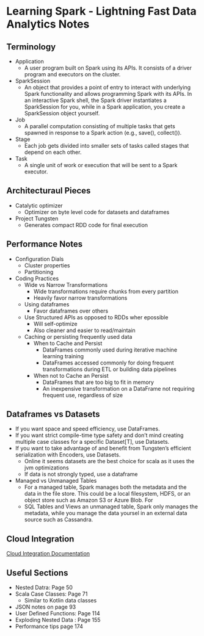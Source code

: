 # Learning Spark - Lightning Fast Data Analytics Notes

## Terminology
- Application
    - A user program built on Spark using its APIs. It consists of a driver program and executors on the cluster. 
- SparkSession
    - An object that provides a point of entry to interact with underlying Spark functionality and allows programming Spark with its APIs. In an interactive Spark shell, the Spark driver instantiates a SparkSession for you, while in a Spark application, you create a SparkSession object yourself. 
- Job
    - A parallel computation consisting of multiple tasks that gets spawned in response to a Spark action (e.g., save(), collect()). 
- Stage
    - Each job gets divided into smaller sets of tasks called stages that depend on each other. 
- Task 
    - A single unit of work or execution that will be sent to a Spark executor. 

## Architecturaul Pieces
- Catalytic optimizer
    - Optimizer on byte level code for datasets and dataframes
- Project Tungsten
    - Generates compact RDD code for final execution

## Performance Notes
- Configuration Dials
    - Cluster properties
    - Partitioning
- Coding Practices
    - Wide vs Narrow Transformations
        - Wide transformations require chunks from every partition
        - Heavily favor narrow transformations
    - Using dataframes
        - Favor dataframes over others
    - Use Structured APIs as opposed to RDDs wher epossible
        - Will self-optimize
        - Also cleaner and easier to read/maintain
    - Caching or persisting frequently used data
        - When to Cache and Persist 
            - DataFrames commonly used during iterative machine learning training 
            - DataFrames accessed commonly for doing frequent transformations during ETL or building data pipelines 
        - When not to Cache an Persist
            - DataFrames that are too big to fit in memory 
            - An inexpensive transformation on a DataFrame not requiring frequent use, regardless of size 

## Dataframes vs Datasets
- If you want space and speed efficiency, use DataFrames. 
- If you want strict compile-time type safety and don’t mind creating multiple case classes for a specific Dataset[T], use Datasets. 
- If you want to take advantage of and benefit from Tungsten’s efficient serialization with Encoders, use Datasets. 
    - Online it seems datasets are the best choice for scala as it uses the jvm optimizations
    - If data is not strongly typed, use a dataframe
- Managed vs Unmanaged Tables
    - For a managed table, Spark manages both the metadata and the data in the file store. This could be a local filesystem, HDFS, or an object store such as Amazon S3 or Azure Blob. For 
    - SQL Tables and Views an unmanaged table, Spark only manages the metadata, while you manage the data yoursel in an external data source such as Cassandra. 

## Cloud Integration
[Cloud Integration Documentation](https://spark.apache.org/docs/latest/cloud-integration.html)

## Useful Sections
- Nested Datra: Page 50
- Scala Case Classes: Page 71
    - Similar to Kotlin data classes
- JSON notes on page 93
- User Defined Functions: Page 114
- Exploding Nested Data : Page 155
- Performance tips page 174

